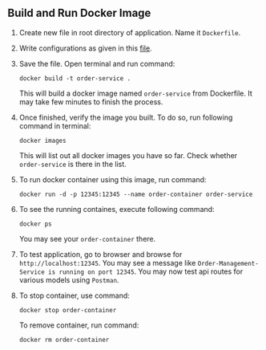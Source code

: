 ## Build and Run Docker Image
1. Create new file in root directory of application. Name it `Dockerfile`.

2. Write configurations as given in this [file](../Dockerfile).

3. Save the file. Open terminal and run command:
    ```
    docker build -t order-service .
    ```
    This will build a docker image named `order-service` from Dockerfile. It may take few minutes to finish the process.
&nbsp;<br>
4. Once finished, verify the image you built. To do so, run following command in terminal:
    ```
    docker images
    ```
    This will list out all docker images you have so far. Check whether `order-service` is there in the list.
&nbsp;<br>

5. To run docker container using this image, run command:
    ```
    docker run -d -p 12345:12345 --name order-container order-service
    ```
6. To see the running containes, execute following command:
    ```
    docker ps
    ```
    You may see your `order-container` there.

7. To test application, go to browser and browse for `http://localhost:12345`. You may see a message like `Order-Management-Service is running on port 12345`. You may now test api routes for various models using `Postman`.
&nbsp;<br>
8. To stop container, use command:
    ```
    docker stop order-container
    ```
    To remove container, run command:
    ```
    docker rm order-container
    ```

